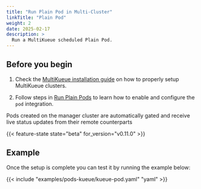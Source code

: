```yaml
---
title: "Run Plain Pod in Multi-Cluster"
linkTitle: "Plain Pod"
weight: 2
date: 2025-02-17
description: >
  Run a MultiKueue scheduled Plain Pod.
---
```


## Before you begin

1. Check the [MultiKueue installation guide](/docs/tasks/manage/setup_multikueue) on how to properly setup MultiKueue clusters.

2. Follow steps in [Run Plain Pods](/docs/tasks/run/plain_pods/#before-you-begin)
to learn how to enable and configure the `pod` integration.

Pods created on the manager cluster are automatically gated and receive live status updates from their remote counterparts

{{< feature-state state="beta" for_version="v0.11.0" >}}

## Example

Once the setup is complete you can test it by running the example below:

{{< include "examples/pods-kueue/kueue-pod.yaml" "yaml" >}}
